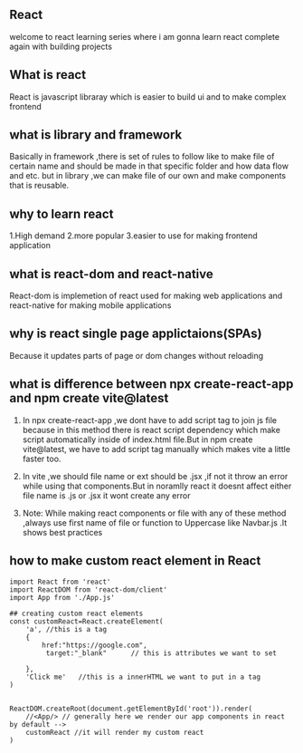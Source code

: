 ## React
 welcome to react learning series where i am gonna learn react complete again with building projects

## What is react
React is javascript libraray which is easier to build ui and to make complex frontend

## what is library and framework
Basically in framework ,there is set of rules to follow like to make file of certain name and should be made in that specific folder and how data flow and etc. but in library ,we can make file of our own and make components that is reusable.

## why to learn react 
1.High demand
2.more popular
3.easier to use for making frontend application

## what is react-dom and react-native
React-dom is implemetion of react  used for making web applications and react-native for making mobile applications 


## why is react single page applictaions(SPAs)
Because it updates parts of page or dom changes without reloading

## what is difference between npx create-react-app and npm create vite@latest
1. In npx create-react-app ,we dont have to add script tag to join js file because in this method there is 
react script dependency which make script automatically inside of index.html file.But in npm create vite@latest,
we have to add script tag  manually which makes vite a little faster too.

2. In vite ,we should file name or ext should be .jsx ,if not it throw an error while using that components.But
in noramlly react it doesnt affect either file name is .js or .jsx it wont create any error

3. Note: While making react components or file with any of these method ,always use first name of file or function to Uppercase like Navbar.js .It shows best practices

## how to make custom react element in React

```
import React from 'react'
import ReactDOM from 'react-dom/client'
import App from './App.js'

## creating custom react elements
const customReact=React.createElement(
    'a', //this is a tag 
    {
        href:"https://google.com", 
         target:"_blank"      // this is attributes we want to set 
                   
    },
    'Click me'   //this is a innerHTML we want to put in a tag 
)


ReactDOM.createRoot(document.getElementById('root')).render(
    //<App/> // generally here we render our app components in react by default -->
    customReact //it will render my custom react 
)
```
